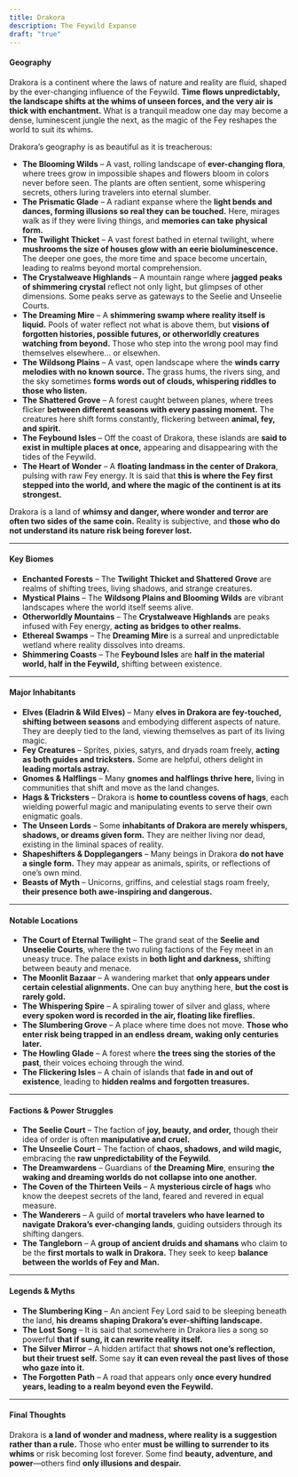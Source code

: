```yaml
---
title: Drakora
description: The Feywild Expanse
draft: "true"
---
```


#### **Geography**

Drakora is a continent where the laws of nature and reality are fluid, shaped by the ever-changing influence of the Feywild. **Time flows unpredictably, the landscape shifts at the whims of unseen forces, and the very air is thick with enchantment.** What is a tranquil meadow one day may become a dense, luminescent jungle the next, as the magic of the Fey reshapes the world to suit its whims.

Drakora’s geography is as beautiful as it is treacherous:

- **The Blooming Wilds** – A vast, rolling landscape of **ever-changing flora**, where trees grow in impossible shapes and flowers bloom in colors never before seen. The plants are often sentient, some whispering secrets, others luring travelers into eternal slumber.
- **The Prismatic Glade** – A radiant expanse where the **light bends and dances, forming illusions so real they can be touched.** Here, mirages walk as if they were living things, and **memories can take physical form.**
- **The Twilight Thicket** – A vast forest bathed in eternal twilight, where **mushrooms the size of houses glow with an eerie bioluminescence.** The deeper one goes, the more time and space become uncertain, leading to realms beyond mortal comprehension.
- **The Crystalweave Highlands** – A mountain range where **jagged peaks of shimmering crystal** reflect not only light, but glimpses of other dimensions. Some peaks serve as gateways to the Seelie and Unseelie Courts.
- **The Dreaming Mire** – A **shimmering swamp where reality itself is liquid.** Pools of water reflect not what is above them, but **visions of forgotten histories, possible futures, or otherworldly creatures watching from beyond.** Those who step into the wrong pool may find themselves elsewhere… or elsewhen.
- **The Wildsong Plains** – A vast, open landscape where the **winds carry melodies with no known source.** The grass hums, the rivers sing, and the sky sometimes **forms words out of clouds, whispering riddles to those who listen.**
- **The Shattered Grove** – A forest caught between planes, where trees flicker **between different seasons with every passing moment.** The creatures here shift forms constantly, flickering between **animal, fey, and spirit.**
- **The Feybound Isles** – Off the coast of Drakora, these islands are **said to exist in multiple places at once,** appearing and disappearing with the tides of the Feywild.
- **The Heart of Wonder** – A **floating landmass in the center of Drakora**, pulsing with raw Fey energy. It is said that **this is where the Fey first stepped into the world, and where the magic of the continent is at its strongest.**

Drakora is a land of **whimsy and danger, where wonder and terror are often two sides of the same coin.** Reality is subjective, and **those who do not understand its nature risk being forever lost.**

---

#### **Key Biomes**

- **Enchanted Forests** – The **Twilight Thicket and Shattered Grove** are realms of shifting trees, living shadows, and strange creatures.
- **Mystical Plains** – The **Wildsong Plains and Blooming Wilds** are vibrant landscapes where the world itself seems alive.
- **Otherworldly Mountains** – The **Crystalweave Highlands** are peaks infused with Fey energy, **acting as bridges to other realms.**
- **Ethereal Swamps** – The **Dreaming Mire** is a surreal and unpredictable wetland where reality dissolves into dreams.
- **Shimmering Coasts** – The **Feybound Isles** are **half in the material world, half in the Feywild,** shifting between existence.

---

#### **Major Inhabitants**

- **Elves (Eladrin & Wild Elves)** – Many **elves in Drakora are fey-touched, shifting between seasons** and embodying different aspects of nature. They are deeply tied to the land, viewing themselves as part of its living magic.
- **Fey Creatures** – Sprites, pixies, satyrs, and dryads roam freely, **acting as both guides and tricksters.** Some are helpful, others delight in **leading mortals astray.**
- **Gnomes & Halflings** – Many **gnomes and halflings thrive here,** living in communities that shift and move as the land changes.
- **Hags & Tricksters** – Drakora is **home to countless covens of hags**, each wielding powerful magic and manipulating events to serve their own enigmatic goals.
- **The Unseen Lords** – Some **inhabitants of Drakora are merely whispers, shadows, or dreams given form.** They are neither living nor dead, existing in the liminal spaces of reality.
- **Shapeshifters & Dopplegangers** – Many beings in Drakora **do not have a single form.** They may appear as animals, spirits, or reflections of one’s own mind.
- **Beasts of Myth** – Unicorns, griffins, and celestial stags roam freely, **their presence both awe-inspiring and dangerous.**

---

#### **Notable Locations**

- **The Court of Eternal Twilight** – The grand seat of the **Seelie and Unseelie Courts**, where the two ruling factions of the Fey meet in an uneasy truce. The palace exists in **both light and darkness,** shifting between beauty and menace.
- **The Moonlit Bazaar** – A wandering market that **only appears under certain celestial alignments.** One can buy anything here, **but the cost is rarely gold.**
- **The Whispering Spire** – A spiraling tower of silver and glass, where **every spoken word is recorded in the air, floating like fireflies.**
- **The Slumbering Grove** – A place where time does not move. **Those who enter risk being trapped in an endless dream, waking only centuries later.**
- **The Howling Glade** – A forest where **the trees sing the stories of the past**, their voices echoing through the wind.
- **The Flickering Isles** – A chain of islands that **fade in and out of existence**, leading to **hidden realms and forgotten treasures.**

---

#### **Factions & Power Struggles**

- **The Seelie Court** – The faction of **joy, beauty, and order,** though their idea of order is often **manipulative and cruel.**
- **The Unseelie Court** – The faction of **chaos, shadows, and wild magic,** embracing the **raw unpredictability of the Feywild.**
- **The Dreamwardens** – Guardians of **the Dreaming Mire**, ensuring **the waking and dreaming worlds do not collapse into one another.**
- **The Coven of the Thirteen Veils** – A **mysterious circle of hags** who know the deepest secrets of the land, feared and revered in equal measure.
- **The Wanderers** – A guild of **mortal travelers who have learned to navigate Drakora’s ever-changing lands**, guiding outsiders through its shifting dangers.
- **The Tangleborn** – A **group of ancient druids and shamans** who claim to be the **first mortals to walk in Drakora.** They seek to keep **balance between the worlds of Fey and Man.**

---

#### **Legends & Myths**

- **The Slumbering King** – An ancient Fey Lord said to be sleeping beneath the land, **his dreams shaping Drakora’s ever-shifting landscape.**
- **The Lost Song** – It is said that somewhere in Drakora lies a song so powerful **that if sung, it can rewrite reality itself.**
- **The Silver Mirror** – A hidden artifact that **shows not one’s reflection, but their truest self.** Some say **it can even reveal the past lives of those who gaze into it.**
- **The Forgotten Path** – A road that appears only **once every hundred years, leading to a realm beyond even the Feywild.**

---

#### **Final Thoughts**

Drakora is **a land of wonder and madness, where reality is a suggestion rather than a rule.** Those who enter **must be willing to surrender to its whims** or risk becoming lost forever. Some find **beauty, adventure, and power**—others find **only illusions and despair.**